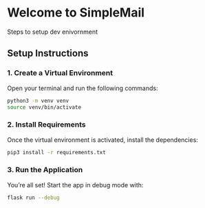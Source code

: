 #  Welcome to **SimpleMail** 

Steps to setup dev enivornment

##  Setup Instructions

### 1. Create a Virtual Environment
Open your terminal and run the following commands:

```bash
python3 -m venv venv
source venv/bin/activate
```

### 2. Install Requirements

Once the virtual environment is activated, install the dependencies:

```bash
pip3 install -r requirements.txt
```

### 3. Run the Application

You’re all set! Start the app in debug mode with:

```bash
flask run --debug
```
